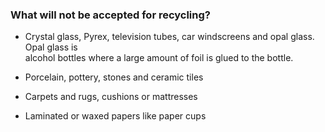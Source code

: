 ###  What will not be accepted for recycling?

  * Crystal glass, Pyrex, television tubes, car windscreens and opal glass. Opal glass is   
alcohol bottles where a large amount of foil is glued to the bottle.

  * Porcelain, pottery, stones and ceramic tiles 
  * Carpets and rugs, cushions or mattresses 
  * Laminated or waxed papers like paper cups 
